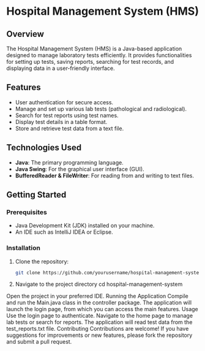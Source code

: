# Hospital Management System (HMS)

## Overview
The Hospital Management System (HMS) is a Java-based application designed to manage laboratory tests efficiently. It provides functionalities for setting up tests, saving reports, searching for test records, and displaying data in a user-friendly interface.

## Features
- User authentication for secure access.
- Manage and set up various lab tests (pathological and radiological).
- Search for test reports using test names.
- Display test details in a table format.
- Store and retrieve test data from a text file.

## Technologies Used
- **Java**: The primary programming language.
- **Java Swing**: For the graphical user interface (GUI).
- **BufferedReader & FileWriter**: For reading from and writing to text files.


## Getting Started

### Prerequisites
- Java Development Kit (JDK) installed on your machine.
- An IDE such as IntelliJ IDEA or Eclipse.

### Installation
1. Clone the repository:
   ```bash
   git clone https://github.com/yourusername/hospital-management-system.git

2. Navigate to the project directory
cd hospital-management-system

Open the project in your preferred IDE.
Running the Application
Compile and run the Main.java class in the controller package.
The application will launch the login page, from which you can access the main features.
Usage
Use the login page to authenticate.
Navigate to the home page to manage lab tests or search for reports.
The application will read test data from the test_reports.txt file.
Contributing
Contributions are welcome! If you have suggestions for improvements or new features, please fork the repository and submit a pull request.

